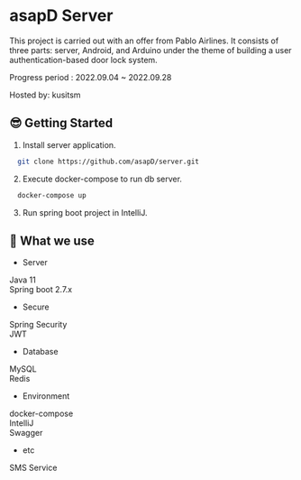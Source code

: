 # asapD Server

This project is carried out with an offer from Pablo Airlines. It consists of three parts: server, Android, and Arduino under the theme of building a user authentication-based door lock system.

Progress period : 2022.09.04 ~ 2022.09.28

Hosted by: kusitsm

## 😎 Getting Started

1. Install server application.

```` bash
  git clone https://github.com/asapD/server.git
````

2. Execute docker-compose to run db server.

```` bash
  docker-compose up
````
3. Run spring boot project in IntelliJ.


## 🧾 What we use

- Server

Java 11 <br/>
Spring boot 2.7.x

- Secure

Spring Security <br/>
JWT

- Database

MySQL <br/>
Redis

- Environment 

docker-compose <br/>
IntelliJ <br/>
Swagger

- etc

SMS Service
